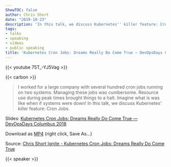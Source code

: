```yaml
---
ShowTOC: false
author: Chris Short
date: "2019-10-23"
description: 'In this talk, we discuss Kubernetes'' killer feature: Cron Jobs'
tags:
- talks
- speaking
- videos
- public speaking
title: 'Kubernetes Cron Jobs: Dreams Really Do Come True — DevOpsDays Columbus 2018'
---
```


{{< youtube 75T_-YJ5Vag >}}

{{< carbon >}}

> I worked for a large company with several hundred cron jobs running on two systems. Managing these jobs was cumbersome. Resource use during peak times brought things to a halt. Imagine what is was like when if systems were down! In this talk, we discuss Kubernetes' killer feature: Cron Jobs.

Slides: [Kubernetes Cron Jobs: Dreams Really Do Come True — DevOpsDays Columbus 2018](https://speakerdeck.com/chrisshort/devopsdays-columbus-2018-kubernetes-cron-jobs)

Download as [MP4](https://shortcdn.com/chrisshort/kubernetes-cron-jobs-devopsdays-columbus-2018.mp4) (right click, Save As...)

Source: [Chris Short Ignite - Kubernetes Cron Jobs: Dreams Really Do Come True](https://youtu.be/75T_-YJ5Vag)

{{< speaker >}}
